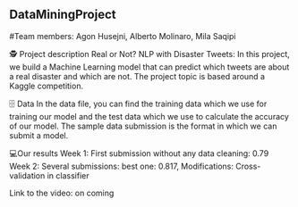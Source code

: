 ## DataMiningProject
#Team members: Agon Husejni, Alberto Molinaro, Mila Saqipi

🕵️ Project description
Real or Not? NLP with Disaster Tweets: In this project, we build a Machine Learning model that can predict which tweets are about a real disaster and which are not. The project topic is based around a Kaggle competition. 

🗄 Data
In the data file, you can find the training data which we use for training our model and the test data which we use to calculate the accuracy of our model. The sample data submission is the format in which we can submit a model.

💻Our results 
Week 1: First submission without any data cleaning: 0.79
Week 2: Several submissions: best one: 0.817, 
        Modifications: Cross-validation in classifier

Link to the video: on coming
